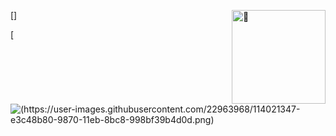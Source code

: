 
[<img align="right" width="150" alt="🦑" src="https://count.getloli.com/get/@:kabuto-mk7?theme=gelbooru">]

[![(https://user-images.githubusercontent.com/22963968/114021347-e3c48b80-9870-11eb-8bc8-998bf39b4d0d.png)](#)
